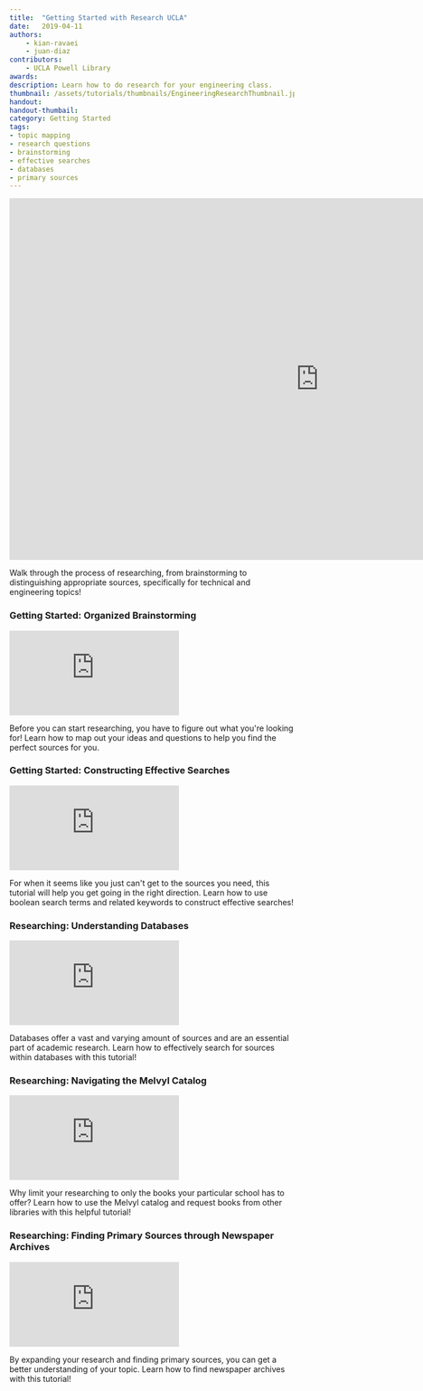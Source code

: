 ```yaml
---
title:  "Getting Started with Research UCLA"
date:   2019-04-11
authors: 
    - kian-ravaei
    - juan-diaz
contributors: 
    - UCLA Powell Library
awards:
description: Learn how to do research for your engineering class.
thumbnail: /assets/tutorials/thumbnails/EngineeringResearchThumbnail.jpg
handout:
handout-thumbail:
category: Getting Started
tags:
- topic mapping
- research questions
- brainstorming
- effective searches
- databases
- primary sources
---
```


<iframe src="https://ccle.ucla.edu/mod/hvp/embed.php?id=2242500" width="1094" height="640" frameborder="0" allowfullscreen="allowfullscreen"></iframe><script src="https://ccle.ucla.edu/mod/hvp/library/js/h5p-resizer.js" charset="UTF-8"></script>

<p>Walk through the process of researching, from brainstorming to distinguishing appropriate sources, specifically for technical and engineering topics!</p>

<!-- Start Plan Your Reading Session -->
<div class="card">
    <div class="card-body">
                <h3 class="card-title">Getting Started: Organized Brainstorming</h3>
    <div class="embed-responsive embed-responsive-16by9">
  <iframe class="embed-responsive-item card-img-top" src="https://ccle.ucla.edu/mod/hvp/embed.php?id=2424342" frameborder="0" allowfullscreen></iframe><script src="https://ccle.ucla.edu/mod/hvp/library/js/h5p-resizer.js" charset="UTF-8"></script>
    </div>
                <p class="card-text">Before you can start researching, you have to figure out what you're looking for! Learn how to map out your ideas and questions to help you find the perfect sources for you.</p>
            </div>
        </div>
<!-- End Plan Your Reading Session-->

<!-- Turn Headings Into Questions -->
<div class="card">
    <div class="card-body">
                <h3 class="card-title">Getting Started: Constructing Effective Searches</h3>
                <div class="embed-responsive embed-responsive-16by9">
  <iframe class="embed-responsive-item card-img-top" src="https://ccle.ucla.edu/mod/hvp/embed.php?id=2424343" frameborder="0" allowfullscreen></iframe><script src="https://ccle.ucla.edu/mod/hvp/library/js/h5p-resizer.js" charset="UTF-8"></script>
        </div>
               <p class="card-text">For when it seems like you just can't get to the sources you need, this tutorial will help you get going in the right direction. Learn how to use boolean search terms and related keywords to construct effective searches!</p>
    </div>
</div>
<!-- Turn Headings Into Questions -->

<!-- Start Paraphrase as you read -->
<div class="card">
    <div class="card-body">
                <h3 class="card-title">Researching: Understanding Databases</h3>
                <div class="embed-responsive embed-responsive-16by9">
  <iframe class="embed-responsive-item card-img-top" src="https://ccle.ucla.edu/mod/hvp/embed.php?id=2424344" frameborder="0" allowfullscreen></iframe><script src="https://ccle.ucla.edu/mod/hvp/library/js/h5p-resizer.js" charset="UTF-8"></script>
           </div>
                <p class="card-text">Databases offer a vast and varying amount of sources and are an essential part of academic research. Learn how to effectively search for sources within databases with this tutorial!</p>
    </div>
</div>
<!-- End Paraphrase as you read -->
 
 <!-- Start Take Relevant Notes -->
<div class="card">
    <div class="card-body">
                <h3 class="card-title">Researching: Navigating the Melvyl Catalog</h3>
                <div class="embed-responsive embed-responsive-16by9">
  <iframe class="embed-responsive-item card-img-top" src="https://ccle.ucla.edu/mod/hvp/embed.php?id=2424345" frameborder="0" allowfullscreen></iframe><script src="https://ccle.ucla.edu/mod/hvp/library/js/h5p-resizer.js" charset="UTF-8"></script>
            </div>
                <p class="card-text">Why limit your researching to only the books your particular school has to offer? Learn how to use the Melvyl catalog and request books from other libraries with this helpful tutorial!</p>
    </div>
</div>
<!-- End Take Relevant Notes-->

<!-- Make an Annotation Legend -->
<div class="card">
    <div class="card-body">
                <h3 class="card-title">Researching: Finding Primary Sources through Newspaper Archives</h3>
                <div class="embed-responsive embed-responsive-16by9">
  <iframe class="embed-responsive-item card-img-top" src="https://ccle.ucla.edu/mod/hvp/embed.php?id=2424346" frameborder="0" allowfullscreen></iframe><script src="https://ccle.ucla.edu/mod/hvp/library/js/h5p-resizer.js" charset="UTF-8"></script>
            </div>
                <p class="card-text">By expanding your research and finding primary sources, you can get a better understanding of your topic. Learn how to find newspaper archives with this tutorial!</p>
    </div>
</div>
<!-- End Make an Annotation Legend -->
